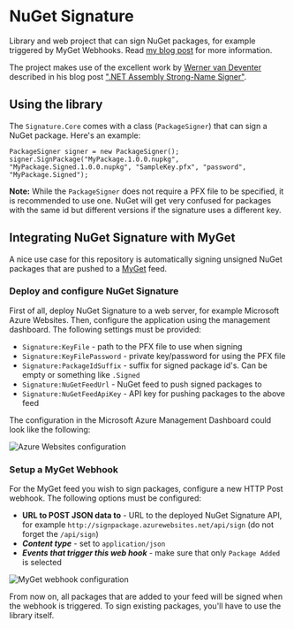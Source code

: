 # NuGet Signature

Library and web project that can sign NuGet packages, for example triggered by MyGet Webhooks. Read [my blog post](http://blog.maartenballiauw.be/post/2014/09/10/Automatically-strong-name-signing-NuGet-packages.aspx) for more information.

The project makes use of the excellent work by [Werner van Deventer](https://twitter.com/brutaldev) described in his blog post [".NET Assembly Strong-Name Signer"](http://brutaldev.com/post/2013/10/18/NET-Assembly-Strong-Name-Signer).

## Using the library

The ```Signature.Core``` comes with a class (```PackageSigner```) that can sign a NuGet package. Here's an example:

	PackageSigner signer = new PackageSigner();
    signer.SignPackage("MyPackage.1.0.0.nupkg", "MyPackage.Signed.1.0.0.nupkg", "SampleKey.pfx", "password", "MyPackage.Signed");

**Note:** While the ```PackageSigner``` does not require a PFX file to be specified, it is recommended to use one. NuGet will get very confused for packages with the same id but different versions if the signature uses a different key.

## Integrating NuGet Signature with MyGet

A nice use case for this repository is automatically signing unsigned NuGet packages that are pushed to a [MyGet](http://www.myget.org) feed.

### Deploy and configure NuGet Signature

First of all, deploy NuGet Signature to a web server, for example Microsoft Azure Websites. Then, configure the application using the management dashboard. The following settings must be provided:

* ```Signature:KeyFile``` - path to the PFX file to use when signing
* ```Signature:KeyFilePassword``` - private key/password for using the PFX file
* ```Signature:PackageIdSuffix``` - suffix for signed package id's. Can be empty or something like ```.Signed```
* ```Signature:NuGetFeedUrl``` - NuGet feed to push signed packages to
* ```Signature:NuGetFeedApiKey``` - API key for pushing packages to the above feed

The configuration in the Microsoft Azure Management Dashboard could look like the following:

![Azure Websites configuration](https://raw.githubusercontent.com/myget/webhooks-sign-package/master/docs/azure-websites.png)

### Setup a MyGet Webhook

For the MyGet feed you wish to sign packages, configure a new HTTP Post webhook. The following options must be configured:

* **URL to POST JSON data to** - URL to the deployed NuGet Signature API, for example ```http://signpackage.azurewebsites.net/api/sign``` (do not forget the ```/api/sign```)
* ***Content type*** - set to ```application/json```
* ***Events that trigger this web hook*** - make sure that only ```Package Added``` is selected

![MyGet webhook configuration](https://raw.githubusercontent.com/myget/webhooks-sign-package/master/docs/edit-webhook.png)

From now on, all packages that are added to your feed will be signed when the webhook is triggered. To sign existing packages, you'll have to use the library itself.
